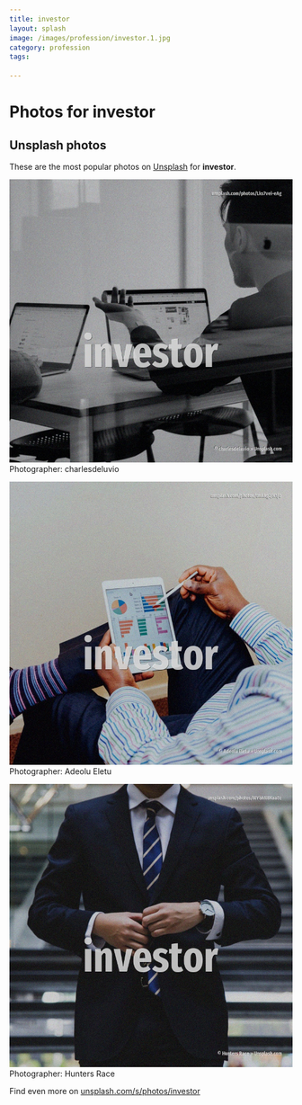 ```yaml
---
title: investor
layout: splash
image: /images/profession/investor.1.jpg
category: profession
tags:

---
```

# Photos for investor
 
## Unsplash photos
These are the most popular photos on [Unsplash](https://unsplash.com) for **investor**.
 
![investor](/images/profession/investor.1.jpg)
Photographer:  charlesdeluvio
 
![investor](/images/profession/investor.2.jpg)
Photographer:  Adeolu Eletu
 
![investor](/images/profession/investor.3.jpg)
Photographer:  Hunters Race
 
Find even more on [unsplash.com/s/photos/investor](https://unsplash.com/s/photos/investor)
 
